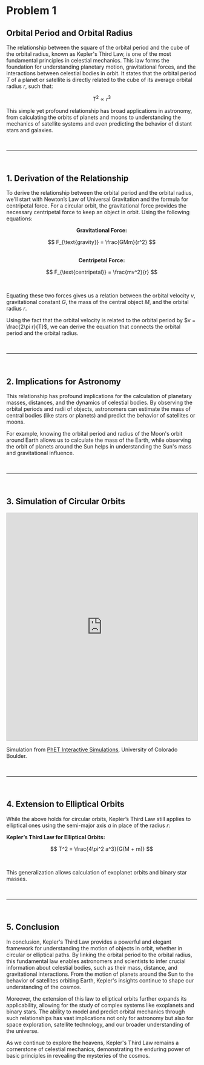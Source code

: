 # Problem 1

## Orbital Period and Orbital Radius

The relationship between the square of the orbital period and the cube of the orbital radius, known as Kepler's Third Law, is one of the most fundamental principles in celestial mechanics. This law forms the foundation for understanding planetary motion, gravitational forces, and the interactions between celestial bodies in orbit. It states that the orbital period $T$ of a planet or satellite is directly related to the cube of its average orbital radius $r$, such that:

$$
T^2 \propto r^3
$$


This simple yet profound relationship has broad applications in astronomy, from calculating the orbits of planets and moons to understanding the mechanics of satellite systems and even predicting the behavior of distant stars and galaxies.

<br>
<hr>
<br>

## 1. Derivation of the Relationship

To derive the relationship between the orbital period and the orbital radius, we'll start with Newton’s Law of Universal Gravitation and the formula for centripetal force. For a circular orbit, the gravitational force provides the necessary centripetal force to keep an object in orbit. Using the following equations:


<center><strong>Gravitational Force:</strong></center>

$$
F_{\text{gravity}} = \frac{GMm}{r^2}
$$

<br>

<center><strong>Centripetal Force:</strong></center>

$$
F_{\text{centripetal}} = \frac{mv^2}{r}
$$

<br>

Equating these two forces gives us a relation between the orbital velocity $v$, gravitational constant $G$, the mass of the central object $M$, and the orbital radius $r$.

Using the fact that the orbital velocity is related to the orbital period by $v = \frac{2\pi r}{T}$, we can derive the equation that connects the orbital period and the orbital radius.

<br>
<hr>
<br>

## 2. Implications for Astronomy

This relationship has profound implications for the calculation of planetary masses, distances, and the dynamics of celestial bodies. By observing the orbital periods and radii of objects, astronomers can estimate the mass of central bodies (like stars or planets) and predict the behavior of satellites or moons.

For example, knowing the orbital period and radius of the Moon's orbit around Earth allows us to calculate the mass of the Earth, while observing the orbit of planets around the Sun helps in understanding the Sun's mass and gravitational influence.

<br>
<hr>
<br>

## 3. Simulation of Circular Orbits

<iframe
    src="https://phet.colorado.edu/sims/html/gravity-and-orbits/latest/gravity-and-orbits_en.html"
    width="800"
    height="600"
    allowfullscreen
    style="border: 1px solid #ccc; width: 100%; max-width: 800px; height: 600px;">
  </iframe>
  
Simulation from [PhET Interactive Simulations](https://phet.colorado.edu), University of Colorado Boulder.

<br>
<hr>
<br>

## 4. Extension to Elliptical Orbits

While the above holds for circular orbits, Kepler’s Third Law still applies to elliptical ones using the semi-major axis $a$ in place of the radius $r$:

**Kepler’s Third Law for Elliptical Orbits:**

$$
T^2 = \frac{4\pi^2 a^3}{G(M + m)}
$$

<br>

This generalization allows calculation of exoplanet orbits and binary star masses.

<br>
<hr>
<br>

## 5. Conclusion

In conclusion, Kepler's Third Law provides a powerful and elegant framework for understanding the motion of objects in orbit, whether in circular or elliptical paths. By linking the orbital period to the orbital radius, this fundamental law enables astronomers and scientists to infer crucial information about celestial bodies, such as their mass, distance, and gravitational interactions. From the motion of planets around the Sun to the behavior of satellites orbiting Earth, Kepler's insights continue to shape our understanding of the cosmos.

Moreover, the extension of this law to elliptical orbits further expands its applicability, allowing for the study of complex systems like exoplanets and binary stars. The ability to model and predict orbital mechanics through such relationships has vast implications not only for astronomy but also for space exploration, satellite technology, and our broader understanding of the universe.

As we continue to explore the heavens, Kepler's Third Law remains a cornerstone of celestial mechanics, demonstrating the enduring power of basic principles in revealing the mysteries of the cosmos.

<br>
